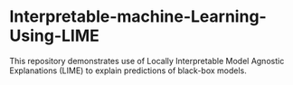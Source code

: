 # Interpretable-machine-Learning-Using-LIME
This repository demonstrates use of Locally Interpretable Model Agnostic Explanations (LIME) to explain predictions of black-box models.
